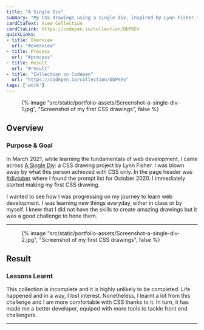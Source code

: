 ```yaml
---
title: "A Single Div"
summary: "My CSS drawings using a single div, inspired by Lynn Fisher."
cardCtaText: View Collection
cardCtaLink: https://codepen.io/collection/DbPKEv
quickLinks:
- title: Overview
  url: "#overview"
- title: Process
  url: "#process"
- title: Result
  url: "#result"
- title: "Collection on Codepen"
  url: "https://codepen.io/collection/DbPKEv"
tags: ['work']
---
```


<figure>
  {% image
    "src/static/portfolio-assets/Screenshot-a-single-div-1.jpg",
    "Screenshot of my first CSS drawings",
    false
  %}
</figure>

<h2 id="overview">Overview</h2>

### Purpose & Goal
In March 2021, while learning the fundamentals of web development, I came across [A Single Div](https://a.singlediv.com): a CSS drawing project by Lynn Fisher. I was blown away by what this person achieved with CSS only. In the page header was [#divtober](https://a.singlediv.com/divtober2020/) where I found the prompt list for October 2020. I immediately started making my first CSS drawing.

I wanted to see how I was progressing on my journey to learn web development. I was learning new things everyday, either in class or by myself. I knew that I did not have the skills to create amazing drawings but it was a good challenge to hone them.

---

<figure>
  {% image
    "src/static/portfolio-assets/Screenshot-a-single-div-2.jpg",
    "Screenshot of my first CSS drawings",
    false
  %}
</figure>

<h2 id="result">Result</h2>

### Lessons Learnt
This collection is incomplete and it is highly unlikely to be completed. Life happened and in a way, I lost interest. Nonetheless, I learnt a lot from this challenge and I am more comfortable with CSS thanks to it. In turn, it has made me a better developer, equiped with more tools to tackle front end challengers.

---